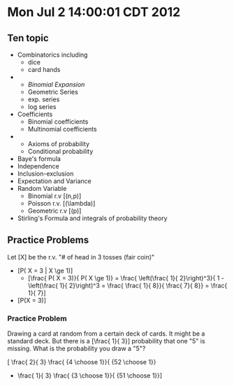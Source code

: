 # Mon Jul  2 14:00:01 CDT 2012

## Ten topic
* Combinatorics including 
  * dice
  * card hands
*
  * _Binomial Expansion_
  * Geometric Series
  * exp. series
  * log series
* Coefficients
  * Binomial coefficients
  * Multinomial coefficients
* 
  * Axioms of probability
  * Conditional probability
* Baye's formula
* Independence
* Inclusion-exclusion
* Expectation and Variance
* Random Variable
  * Binomial r.v \[(n,p)\]
  * Poisson r.v. \[(\lambda)\]
  * Geometric r.v \[(p)\]
* Stirling's Formula and integrals of probability theory


## Practice Problems
Let \[X\] be the r.v. "# of head in 3 tosses (fair coin)"

* \[P( X = 3 | X \ge 1)\]
  * \[\frac{ P( X = 3)}{ P( X \ge 1)} = \frac{ \left(\frac{ 1}{ 2}\right)^3}{ 1 - \left(\frac{ 1}{ 2}\right)^3 = \frac{ \frac{ 1}{ 8}}{ \frac{ 7}{ 8}} = \frac{ 1}{ 7}\]
* \[P(X = 3)\]

### Practice Problem
Drawing a card at random from a certain deck of cards. It might be a standard deck.
But there is a \[\frac{ 1}{ 3}\] probability that one "5" is missing.  What is the probability
you draw a "5"?

\[ \frac{ 2}{ 3} \frac{ {4 \choose 1}}{ {52 \choose 1}} 
+ \frac{ 1}{ 3} \frac{ {3 \choose 1}}{ {51 \choose 1}}\]
